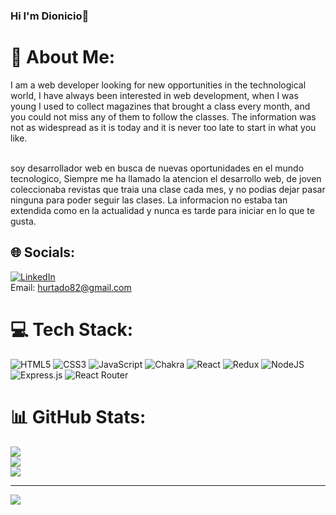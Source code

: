 ### Hi I'm Dionicio👋
# 💫 About Me:
I am a web developer looking for new opportunities in the technological world, I have always been interested in web development, when I was young I used to collect magazines that brought a class every month, and you could not miss any of them to follow the classes. The information was not as widespread as it is today and it is never too late to start in what you like.<br>

<br>soy desarrollador web en busca de nuevas oportunidades en el mundo tecnologico, Siempre me ha llamado la atencion el desarrollo web, de joven coleccionaba revistas que traia una clase cada mes, y no podias dejar pasar ninguna para poder seguir las clases. La informacion no estaba tan extendida como en la actualidad y nunca es tarde para iniciar en lo que te gusta.<br>



## 🌐 Socials:
[![LinkedIn](https://img.shields.io/badge/LinkedIn-%230077B5.svg?logo=linkedin&logoColor=white)](https://linkedin.com/in/dionicio-hurtado/) 
<br>Email: hurtado82@gmail.com

# 💻 Tech Stack:
![HTML5](https://img.shields.io/badge/html5-%23E34F26.svg?style=for-the-badge&logo=html5&logoColor=white) ![CSS3](https://img.shields.io/badge/css3-%231572B6.svg?style=for-the-badge&logo=css3&logoColor=white) ![JavaScript](https://img.shields.io/badge/javascript-%23323330.svg?style=for-the-badge&logo=javascript&logoColor=%23F7DF1E) ![Chakra](https://img.shields.io/badge/chakra-%234ED1C5.svg?style=for-the-badge&logo=chakraui&logoColor=white) ![React](https://img.shields.io/badge/react-%2320232a.svg?style=for-the-badge&logo=react&logoColor=%2361DAFB) ![Redux](https://img.shields.io/badge/redux-%23593d88.svg?style=for-the-badge&logo=redux&logoColor=white) ![NodeJS](https://img.shields.io/badge/node.js-6DA55F?style=for-the-badge&logo=node.js&logoColor=white) ![Express.js](https://img.shields.io/badge/express.js-%23404d59.svg?style=for-the-badge&logo=express&logoColor=%2361DAFB) ![React Router](https://img.shields.io/badge/React_Router-CA4245?style=for-the-badge&logo=react-router&logoColor=white)
# 📊 GitHub Stats:
![](https://github-readme-stats.vercel.app/api?username=hurtado82&theme=dark&hide_border=false&include_all_commits=false&count_private=false)<br/>
![](https://github-readme-streak-stats.herokuapp.com/?user=hurtado82&theme=dark&hide_border=false)<br/>
![](https://github-readme-stats.vercel.app/api/top-langs/?username=hurtado82&theme=dark&hide_border=false&include_all_commits=false&count_private=false&layout=compact)

---
[![](https://visitcount.itsvg.in/api?id=hurtado82&icon=0&color=0)](https://visitcount.itsvg.in)

<!-- Proudly created with GPRM ( https://gprm.itsvg.in ) -->


<!--
**hurtado82/hurtado82** is a ✨ _special_ ✨ repository because its `README.md` (this file) appears on your GitHub profile.

Here are some ideas to get you started:

- 🔭 I’m currently working on ...
- 🌱 I’m currently learning ...
- 👯 I’m looking to collaborate on ...
- 🤔 I’m looking for help with ...
- 💬 Ask me about ...
- 📫 How to reach me: ...
- 😄 Pronouns: ...
- ⚡ Fun fact: ...
-->
